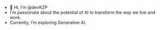 - 👋 Hi, I’m @devKZP
- I'm passionate about the potential of AI to transform the way we live and work.
- Currently, I’m exploring Generative AI.
